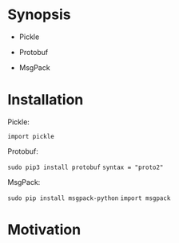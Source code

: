 # Synopsis


* Pickle

* Protobuf

* MsgPack

# Installation
Pickle:

`import pickle`

Protobuf:

`sudo pip3 install protobuf`
`syntax = "proto2"`

MsgPack:

`sudo pip install msgpack-python`
`import msgpack`
# Motivation

